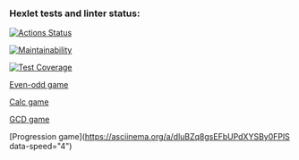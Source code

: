 ### Hexlet tests and linter status:

[![Actions Status](https://github.com/setov/java-project-61/actions/workflows/hexlet-check.yml/badge.svg)](https://github.com/setov/java-project-61/actions)

[![Maintainability](https://api.codeclimate.com/v1/badges/16f6accdcfc6f0756830/maintainability)](https://codeclimate.com/github/setov/java-project-61/maintainability)

[![Test Coverage](https://api.codeclimate.com/v1/badges/16f6accdcfc6f0756830/test_coverage)](https://codeclimate.com/github/setov/java-project-61/test_coverage)

[Even-odd game](https://asciinema.org/a/EaIrbcSLSzInTgeIupIgGpTl9)

[Calc game](https://asciinema.org/a/aQ7S4lhPPSSPc48m66nrOrmhD)

[GCD game](https://asciinema.org/a/Ytsd9Vj8N827CWSLIvJTRFMZ9)

[Progression game](https://asciinema.org/a/dluBZq8gsEFbUPdXYSBy0FPlS data-speed="4")
